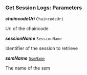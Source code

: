 

### Get Session Logs: Parameters





  
<article>

***chaincodeUri*** `ChaincodeUri` 

Uri of the chaincode

</article>
<article>

***sessionName*** `SessionName` 

Identifier of the session to retrieve

</article>
<article>

***ssmName*** [`SsmName`](/docs/ssm-chaincode-models--page#ssmname) 

The name of the ssm

</article>


